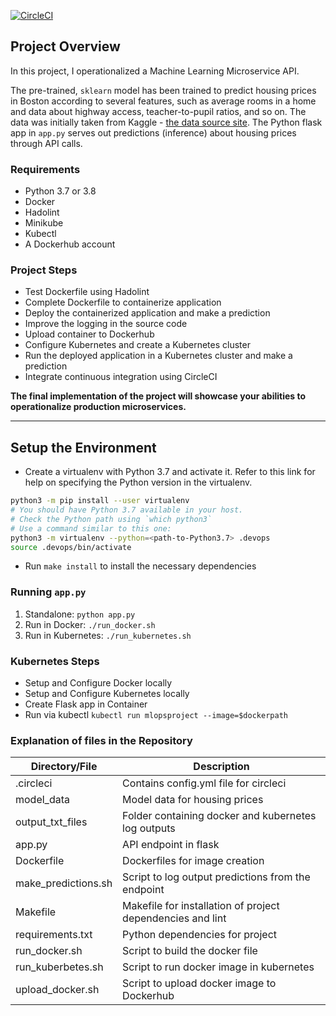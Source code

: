[![CircleCI](https://circleci.com/gh/CtripleU/mlops-project.svg?style=svg)](https://circleci.com/gh/CtripleU/mlops-project)


## Project Overview

In this project, I operationalized a Machine Learning Microservice API. 

The pre-trained, `sklearn` model has been trained to predict housing prices in Boston according to several features, such as average rooms in a home and data about highway access, teacher-to-pupil ratios, and so on. The data was initially taken from Kaggle - [the data source site](https://www.kaggle.com/c/boston-housing). The Python flask app in `app.py` serves out predictions (inference) about housing prices through API calls. 

### Requirements
- Python 3.7 or 3.8 
- Docker
- Hadolint
- Minikube
- Kubectl
- A Dockerhub account

### Project Steps
- Test Dockerfile using Hadolint
- Complete Dockerfile to containerize application
- Deploy the containerized application and make a prediction
- Improve the logging in the source code
- Upload container to Dockerhub
- Configure Kubernetes and create a Kubernetes cluster
- Run the deployed application in a Kubernetes cluster and make a prediction
- Integrate continuous integration using CircleCI


**The final implementation of the project will showcase your abilities to operationalize production microservices.**

---

## Setup the Environment

- Create a virtualenv with Python 3.7 and activate it. Refer to this link for help on specifying the Python version in the virtualenv. 
```bash
python3 -m pip install --user virtualenv
# You should have Python 3.7 available in your host. 
# Check the Python path using `which python3`
# Use a command similar to this one:
python3 -m virtualenv --python=<path-to-Python3.7> .devops
source .devops/bin/activate
```
- Run `make install` to install the necessary dependencies

### Running `app.py`

1. Standalone: `python app.py`
2. Run in Docker: `./run_docker.sh`
3. Run in Kubernetes: `./run_kubernetes.sh`

### Kubernetes Steps

- Setup and Configure Docker locally 
- Setup and Configure Kubernetes locally
- Create Flask app in Container
- Run via kubectl `kubectl run mlopsproject --image=$dockerpath`


### Explanation of files in the Repository

| Directory/File| Description  |
| ------------- | ------------- |
| .circleci  | Contains config.yml file for circleci  |
| model_data  | Model data for housing prices  |
| output_txt_files | Folder containing docker and kubernetes log outputs |
| app.py | API endpoint in flask |
| Dockerfile | Dockerfiles for image creation |
| make_predictions.sh | Script to log output predictions from the endpoint |
| Makefile | Makefile for installation of project dependencies and lint |
| requirements.txt | Python dependencies for project |
| run_docker.sh | Script to build the docker file |
| run_kuberbetes.sh | Script to run docker image in kubernetes | 
| upload_docker.sh | Script to upload docker image to Dockerhub | 
